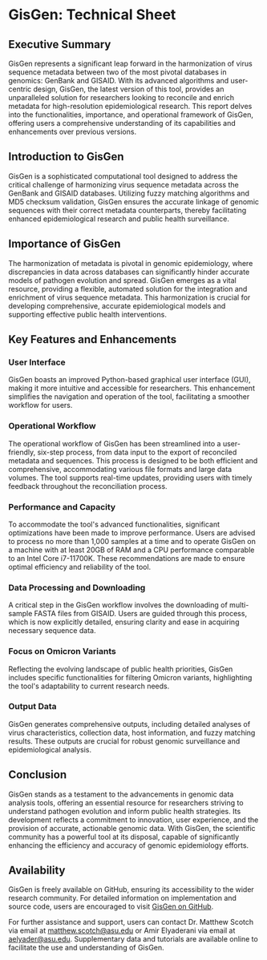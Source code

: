 # GisGen: Technical Sheet

## **Executive Summary**

GisGen represents a significant leap forward in the harmonization of virus sequence metadata between two of the most pivotal databases in genomics: GenBank and GISAID. With its advanced algorithms and user-centric design, GisGen, the latest version of this tool, provides an unparalleled solution for researchers looking to reconcile and enrich metadata for high-resolution epidemiological research. This report delves into the functionalities, importance, and operational framework of GisGen, offering users a comprehensive understanding of its capabilities and enhancements over previous versions.

## **Introduction to GisGen**

GisGen is a sophisticated computational tool designed to address the critical challenge of harmonizing virus sequence metadata across the GenBank and GISAID databases. Utilizing fuzzy matching algorithms and MD5 checksum validation, GisGen ensures the accurate linkage of genomic sequences with their correct metadata counterparts, thereby facilitating enhanced epidemiological research and public health surveillance.

## **Importance of GisGen**

The harmonization of metadata is pivotal in genomic epidemiology, where discrepancies in data across databases can significantly hinder accurate models of pathogen evolution and spread. GisGen emerges as a vital resource, providing a flexible, automated solution for the integration and enrichment of virus sequence metadata. This harmonization is crucial for developing comprehensive, accurate epidemiological models and supporting effective public health interventions.

## **Key Features and Enhancements**

### **User Interface**

GisGen boasts an improved Python-based graphical user interface (GUI), making it more intuitive and accessible for researchers. This enhancement simplifies the navigation and operation of the tool, facilitating a smoother workflow for users.

### **Operational Workflow**

The operational workflow of GisGen has been streamlined into a user-friendly, six-step process, from data input to the export of reconciled metadata and sequences. This process is designed to be both efficient and comprehensive, accommodating various file formats and large data volumes. The tool supports real-time updates, providing users with timely feedback throughout the reconciliation process.

### **Performance and Capacity**

To accommodate the tool's advanced functionalities, significant optimizations have been made to improve performance. Users are advised to process no more than 1,000 samples at a time and to operate GisGen on a machine with at least 20GB of RAM and a CPU performance comparable to an Intel Core i7-11700K. These recommendations are made to ensure optimal efficiency and reliability of the tool.

### **Data Processing and Downloading**

A critical step in the GisGen workflow involves the downloading of multi-sample FASTA files from GISAID. Users are guided through this process, which is now explicitly detailed, ensuring clarity and ease in acquiring necessary sequence data.

### **Focus on Omicron Variants**

Reflecting the evolving landscape of public health priorities, GisGen includes specific functionalities for filtering Omicron variants, highlighting the tool's adaptability to current research needs.

### **Output Data**

GisGen generates comprehensive outputs, including detailed analyses of virus characteristics, collection data, host information, and fuzzy matching results. These outputs are crucial for robust genomic surveillance and epidemiological analysis.

## **Conclusion**

GisGen stands as a testament to the advancements in genomic data analysis tools, offering an essential resource for researchers striving to understand pathogen evolution and inform public health strategies. Its development reflects a commitment to innovation, user experience, and the provision of accurate, actionable genomic data. With GisGen, the scientific community has a powerful tool at its disposal, capable of significantly enhancing the efficiency and accuracy of genomic epidemiology efforts.

## **Availability**

GisGen is freely available on GitHub, ensuring its accessibility to the wider research community. For detailed information on implementation and source code, users are encouraged to visit [GisGen on GitHub](https://github.com/ZooPhy).

For further assistance and support, users can contact Dr. Matthew Scotch via email at matthew.scotch@asu.edu or Amir Elyaderani via email at aelyader@asu.edu. Supplementary data and tutorials are available online to facilitate the use and understanding of GisGen.
